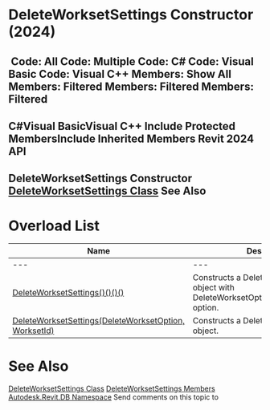 # DeleteWorksetSettings Constructor (2024)

﻿
 Code: All Code: Multiple Code: C# Code: Visual Basic Code: Visual C++  Members: Show All Members: Filtered Members: Filtered Members: Filtered   
---  
C#Visual BasicVisual C++
Include Protected MembersInclude Inherited Members
Revit 2024 API  
---  
DeleteWorksetSettings Constructor   
[DeleteWorksetSettings Class](1952e14e-42d8-d672-0e72-d5fb1a83b73a.md "DeleteWorksetSettings Class") See Also  
---  
# Overload List
| Name | Description |
| --- | --- |
| --- | --- | --- |
| [DeleteWorksetSettings()()()()](b6ac74c3-4ca6-27e7-c61b-0c496000fc18.md "DeleteWorksetSettings Constructor") | Constructs a DeleteWorksetSettings object with DeleteWorksetOption::DeleteAllElements option. |
| [DeleteWorksetSettings(DeleteWorksetOption, WorksetId)](3ff52b4f-b8f1-a4c7-4afd-a62375e55a16.md "DeleteWorksetSettings Constructor \(DeleteWorksetOption, WorksetId\)") | Constructs a DeleteWorksetSettings object. |

# See Also
[DeleteWorksetSettings Class](1952e14e-42d8-d672-0e72-d5fb1a83b73a.md "DeleteWorksetSettings Class")
[DeleteWorksetSettings Members](d97c0550-06ff-73ec-361c-9e0ec1dbe310.md "DeleteWorksetSettings Members")
[Autodesk.Revit.DB Namespace](87546ba7-461b-c646-cbb1-2cb8f5bff8b2.md "Autodesk.Revit.DB Namespace")
Send comments on this topic to 